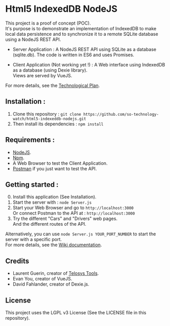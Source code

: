 # Html5 IndexedDB NodeJS

This project is a proof of concept (POC).  
It's purpose is to demonstrate an implementation of IndexedDB to make local data persistence and to synchronize it to a remote SQLite database using a NodeJS REST API.

- Server Application : A NodeJS REST API using SQLite as a database (sqlite.db). The code is written in ES6 and uses Promises.

- Client Application (Not working yet !) : A Web interface using IndexedDB as a database (using Dexie library).  
Views are served by VueJS.

For more details, see the [Technological Plan](https://github.com/so-technology-watch/html5-indexeddb-nodejs/blob/master/public/ressources/TechnologicalPlan.pptx).

## Installation :

1. Clone this repository : `git clone https://github.com/so-technology-watch/html5-indexeddb-nodejs.git`  
2. Then install its dependencies : `npm install`

## Requirements :

- [NodeJS](https://nodejs.org/en/).
- [Npm](https://www.npmjs.com/).
- A Web Browser to test the Client Application.
- [Postman](https://www.getpostman.com/) if you just want to test the API.

## Getting started :

0. Install this application (See Installation).
1. Start the server with : `node Server.js`
2. Start your Web Browser and go to `http://localhost:3000`   
Or connect Postman to the API at : `http://localhost:3000`
3. Try the different "Cars" and "Drivers" web pages.  
And the different routes of the API.

Alternatively, you can use `node Server.js YOUR_PORT_NUMBER` to start the server with a specific port.  
For more details, see the [Wiki documentation](https://github.com/so-technology-watch/html5-indexeddb-nodejs/wiki).

## Credits

- Laurent Guerin, creator of [Telosys Tools](https://sites.google.com/site/telosystools/).
- Evan You, creator of VueJS.
- David Fahlander, creator of Dexie.js.

## License

This project uses the LGPL v3 License (See the LICENSE file in this repository).